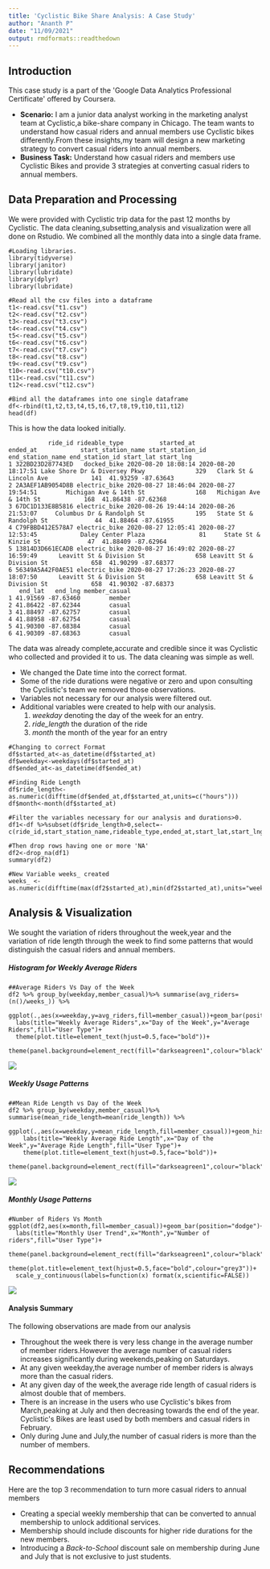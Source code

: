 ```yaml
---
title: 'Cyclistic Bike Share Analysis: A Case Study'
author: "Ananth P"
date: "11/09/2021"
output: rmdformats::readthedown
---
```


## Introduction 
This case study is a part of the 'Google Data Analytics Professional Certificate' offered by Coursera.

- **Scenario:** I am a junior data analyst working in the marketing analyst team at Cyclistic,a bike-share company in Chicago. The team wants to understand how casual riders and annual members use Cyclistic bikes differently.From these insights,my team will design a new marketing strategy to convert casual riders into annual members.
- **Business Task:** Understand how casual riders and members use Cyclistic Bikes and provide 3 strategies at converting casual riders to annual members.

## Data Preparation and Processing

We were provided with Cyclistic trip data for the past 12 months by Cyclistic. The data cleaning,subsetting,analysis and visualization were all done on Rstudio. We combined all the monthly data into a single data frame.

```
#Loading libraries.
library(tidyverse)
library(janitor)
library(lubridate)
library(dplyr)
library(lubridate)

#Read all the csv files into a dataframe
t1<-read.csv("t1.csv")
t2<-read.csv("t2.csv")
t3<-read.csv("t3.csv")
t4<-read.csv("t4.csv")
t5<-read.csv("t5.csv")
t6<-read.csv("t6.csv")
t7<-read.csv("t7.csv")
t8<-read.csv("t8.csv")
t9<-read.csv("t9.csv")
t10<-read.csv("t10.csv")
t11<-read.csv("t11.csv")
t12<-read.csv("t12.csv")

#Bind all the dataframes into one single dataframe
df<-rbind(t1,t2,t3,t4,t5,t6,t7,t8,t9,t10,t11,t12)
head(df)
```

This is how the data looked initially.


               ride_id rideable_type          started_at            ended_at            start_station_name start_station_id         end_station_name end_station_id start_lat start_lng
    1 322BD23D287743ED   docked_bike 2020-08-20 18:08:14 2020-08-20 18:17:51 Lake Shore Dr & Diversey Pkwy              329   Clark St & Lincoln Ave            141  41.93259 -87.63643
    2 2A3AEF1AB9054D8B electric_bike 2020-08-27 18:46:04 2020-08-27 19:54:51        Michigan Ave & 14th St              168   Michigan Ave & 14th St            168  41.86438 -87.62368
    3 67DC1D133E8B5816 electric_bike 2020-08-26 19:44:14 2020-08-26 21:53:07     Columbus Dr & Randolph St              195   State St & Randolph St             44  41.88464 -87.61955
    4 C79FBBD412E578A7 electric_bike 2020-08-27 12:05:41 2020-08-27 12:53:45            Daley Center Plaza               81     State St & Kinzie St             47  41.88409 -87.62964
    5 13814D3D661ECADB electric_bike 2020-08-27 16:49:02 2020-08-27 16:59:49      Leavitt St & Division St              658 Leavitt St & Division St            658  41.90299 -87.68377
    6 56349A5A42F0AE51 electric_bike 2020-08-27 17:26:23 2020-08-27 18:07:50      Leavitt St & Division St              658 Leavitt St & Division St            658  41.90302 -87.68373
       end_lat   end_lng member_casual
    1 41.91569 -87.63460        member
    2 41.86422 -87.62344        casual
    3 41.88497 -87.62757        casual
    4 41.88958 -87.62754        casual
    5 41.90300 -87.68384        casual
    6 41.90309 -87.68363        casual

The data was already complete,accurate and credible since it was Cyclistic who collected and provided it to us. The data cleaning was simple as well. 

- We changed the Date time into the correct format. 
- Some of the ride durations were negative or zero and upon consulting the Cyclistic's team we removed those observations.
- Variables not necessary for our analysis were filtered out.
- Additional variables were created to help with our analysis. 
  1. *weekday* denoting the day of the week for an entry.
  2. *ride_length* the duration of the ride 
  3. *month* the month of the year for an entry

``` 
#Changing to correct Format
df$started_at<-as_datetime(df$started_at)
df$weekday<-weekdays(df$started_at)
df$ended_at<-as_datetime(df$ended_at)

#Finding Ride Length
df$ride_length<-as.numeric(difftime(df$ended_at,df$started_at,units=c("hours")))
df$month<-month(df$started_at)

#Filter the variables necessary for our analysis and durations>0.
df1<-df %>%subset(df$ride_length>0,select=-c(ride_id,start_station_name,rideable_type,ended_at,start_lat,start_lng,end_lat,end_lng,start_station_id,end_station_name,end_station_id))

#Then drop rows having one or more 'NA'
df2<-drop_na(df1)         
summary(df2)

#New Variable weeks_ created
weeks_ <-as.numeric(difftime(max(df2$started_at),min(df2$started_at),units="weeks"))
```

## Analysis & Visualization

We sought the variation of riders throughout the week,year and the variation of ride length through the week to find some patterns that would distinguish the casual riders and annual members.

##### Histogram for Weekly Average Riders
``` 
##Average Riders Vs Day of the Week
df2 %>% group_by(weekday,member_casual)%>% summarise(avg_riders=(n()/weeks_)) %>% 
  ggplot(.,aes(x=weekday,y=avg_riders,fill=member_casual))+geom_bar(position="dodge",stat="identity")+
  labs(title="Weekly Average Riders",x="Day of the Week",y="Average Riders",fill="User Type")+
  theme(plot.title=element_text(hjust=0.5,face="bold"))+
  theme(panel.background=element_rect(fill="darkseagreen1",colour="black"),plot.background=element_rect(fill="palegoldenrod"))
```

![](Rplot1.png)

##### Weekly Usage Patterns
```
##Mean Ride Length vs Day of the Week
df2 %>% group_by(weekday,member_casual)%>% summarise(mean_ride_length=mean(ride_length)) %>%
  ggplot(.,aes(x=weekday,y=mean_ride_length,fill=member_casual))+geom_histogram(position="dodge",stat="identity")+
    labs(title="Weekly Average Ride Length",x="Day of the Week",y="Average Ride Length",fill="User Type")+
    theme(plot.title=element_text(hjust=0.5,face="bold"))+
    theme(panel.background=element_rect(fill="darkseagreen1",colour="black"),plot.background=element_rect(fill="palegoldenrod"))
```

![](Rplot2.png)

##### Monthly Usage Patterns
``` 
#Number of Riders Vs Month
ggplot(df2,aes(x=month,fill=member_casual))+geom_bar(position="dodge")+
  labs(title="Monthly User Trend",x="Month",y="Number of riders",fill="User Type")+
  theme(panel.background=element_rect(fill="darkseagreen1",colour="black"),plot.background=element_rect(fill="palegoldenrod"))+
  theme(plot.title=element_text(hjust=0.5,face="bold",colour="grey3"))+
  scale_y_continuous(labels=function(x) format(x,scientific=FALSE))
```

![](Rplot3.png)

#### Analysis Summary
The following observations are made from our analysis

- Throughout the week there is very less change in the average number of member riders.However the average number of casual riders increases significantly during weekends,peaking on Saturdays.
- At any given weekday,the average number of member riders is always more than the casual riders.
- At any given day of the week,the average ride length of casual riders is almost double that of members.
- There is an increase in the users who use Cyclistic's bikes from March,peaking at July and then decreasing towards the end of the year. Cyclistic's Bikes are least used by both members and casual riders in February. 
- Only during June and July,the number of casual riders is more than the number of members.

## Recommendations
Here are the top 3 recommendation to turn more casual riders to annual members

- Creating a special weekly membership that can be converted to annual membership to unlock additional services. 
- Membership should include discounts for higher ride durations for the new members.
- Introducing a *Back-to-School* discount sale on membership during June and July that is not exclusive to just students.
